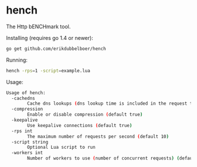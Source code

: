 
hench
=====

The Http bENCHmark tool.


Installing (requires go 1.4 or newer):
```bash
go get github.com/erikdubbelboer/hench
```

Running:
```bash
hench -rps=1 -script=example.lua
```

Usage:
```bash
Usage of hench:
  -cachedns
        Cache dns lookups (dns lookup time is included in the request time and might slow things down) (default true)
  -compression
        Enable or disable compression (default true)
  -keepalive
        Use keepalive connections (default true)
  -rps int
        The maximum number of requests per second (default 10)
  -script string
        Optional Lua script to run
  -workers int
        Number of workers to use (number of concurrent requests) (default 100)
```

